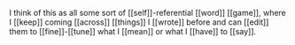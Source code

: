 I think of this as all some sort of [[self]]-referential [[word]] [[game]], where I [[keep]] coming [[across]] [[things]] I [[wrote]] before and can [[edit]] them to [[fine]]-[[tune]] what I [[mean]] or what I [[have]] to [[say]]. 